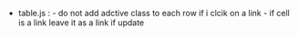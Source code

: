 - table.js :  - do not add adctive class to each row if i clcik on a link 
              - if cell is a link leave it as a link if update
